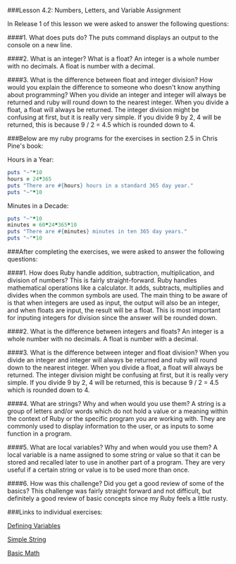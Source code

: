 ###Lesson 4.2: Numbers, Letters, and Variable Assignment

In Release 1 of this lesson we were asked to answer the following questions:

####1. What does puts do?
The puts command displays an output to the console on a new line.

####2. What is an integer? What is a float?
An integer is a whole number with no decimals.
A float is number with a decimal.

####3. What is the difference between float and integer division? How would you explain the difference to someone who doesn't know anything about programming?
When you divide an integer and integer will always be returned and ruby will round down to the nearest integer.  When you divide a float, a float will always be returned.  The integer division might be confusing at first, but it is really very simple.  If you divide 9 by 2, 4 will be returned, this is because 9 / 2 = 4.5 which is rounded down to 4.

###Below are my ruby programs for the exercises in section 2.5 in Chris Pine's book:

Hours in a Year:
```ruby
puts "~"*10
hours = 24*365
puts "There are #{hours} hours in a standard 365 day year."
puts "~"*10
```

Minutes in a Decade:
```ruby
puts "~"*10
minutes = 60*24*365*10
puts "There are #{minutes} minutes in ten 365 day years."
puts "~"*10
```

###After completing the exercises, we were asked to answer the following questions:

####1. How does Ruby handle addition, subtraction, multiplication, and division of numbers?
This is fairly straight-forward.  Ruby handles mathematical operations like a calculator.  It adds, subtracts, multiplies and divides when the common symbols are used.  The main thing to be aware of is that when integers are used as input, the output will also be an integer, and when floats are input, the result will be a float.  This is most important for inputing integers for division since the answer will be rounded down.

####2. What is the difference between integers and floats?
An integer is a whole number with no decimals.
A float is number with a decimal.

####3. What is the difference between integer and float division?
When you divide an integer and integer will always be returned and ruby will round down to the nearest integer.  When you divide a float, a float will always be returned.  The integer division might be confusing at first, but it is really very simple.  If you divide 9 by 2, 4 will be returned, this is because 9 / 2 = 4.5 which is rounded down to 4.

####4. What are strings? Why and when would you use them?
A string is a group of letters and/or words which do not hold a value or a meaning within the context of Ruby or the specific program you are working with.  They are commonly used to display information to the user, or as inputs to some function in a program.

####5. What are local variables? Why and when would you use them?
A local variable is a name assigned to some string or value so that it can be stored and recalled later to use in another part of a program.  They are very useful if a certain string or value is to be used more than once.

####6. How was this challenge? Did you get a good review of some of the basics?
This challenge was fairly straight forward and not difficult, but definitely a good review of basic concepts since my Ruby feels a little rusty.


###Links to individual exercises:

[Defining Variables](https://github.com/jamesponeal/phase-0/blob/master/week-4/defining-variables.rb)

[Simple String](https://github.com/jamesponeal/phase-0/blob/master/week-4/simple-string.rb)

[Basic Math](https://github.com/jamesponeal/phase-0/blob/master/week-4/basic-math.rb)
